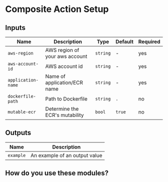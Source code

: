 # Composite Action Setup


## Inputs

| Name               | Description                              | Type           | Default | Required |
| ------------------ | ---------------------------------------- | -------------- | ------- | -------- |
| `aws-region`       | AWS region of your aws account           | `string`       | -       | yes      |
| `aws-account-id`   | AWS account id                           | `string`       | -       | yes      |
| `application-name` | Name of application/ECR name             | `string`       | -       | yes      |
| `dockerfile-path`  | Path to Dockerfile                       | `string`       | `.`     | no       |
| `mutable-ecr`      | Determine the ECR's mutability           | `bool`         | `true`  | no       |


## Outputs

| Name      | Description                    |
| --------- | ------------------------------ |
| `example` | An example of an output value  |



## How do you use these modules?
